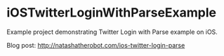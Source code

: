 iOSTwitterLoginWithParseExample
===============================

Example project demonstrating Twitter Login with Parse example on iOS. 

Blog post: http://natashatherobot.com/ios-twitter-login-parse
